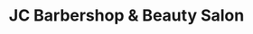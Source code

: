 ---
title: "JC Barbershop & Beauty Salon"
url: /west-allis/jc-barbershop-and-beauty-salon/
shop: hairdresser
---